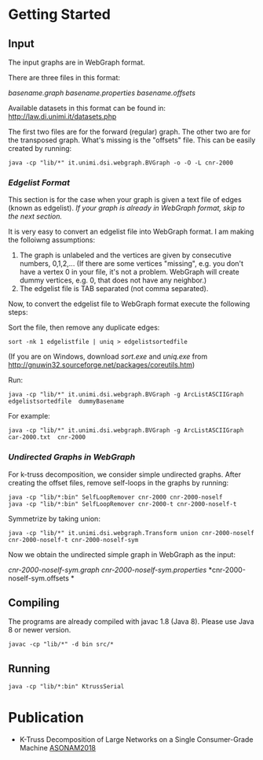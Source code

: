 
# Getting Started

## Input

The input graphs are in WebGraph format.

There are three files in this format:

*basename.graph* 
*basename.properties* 
*basename.offsets*

Available datasets in this format can be found in: <http://law.di.unimi.it/datasets.php>

The first two files are for the forward (regular) graph. The other two are for the transposed graph. What's missing is the "offsets" file. This can be easily created by running: 
```
java -cp "lib/*" it.unimi.dsi.webgraph.BVGraph -o -O -L cnr-2000
```

### *Edgelist Format*

This section is for the case when your graph is given a text file of edges (known as edgelist). *If your graph is already in WebGraph format, skip to the next section.*

It is very easy to convert an edgelist file into WebGraph format. I am making the folloiwng assumptions:

1. The graph is unlabeled and the vertices are given by consecutive numbers, 0,1,2,... 
   (If there are some vertices "missing", e.g. you don't have a vertex 0 in your file, it's not a problem. WebGraph will create dummy vertices, e.g. 0, that does not have any neighbor.)
2. The edgelist file is TAB separated (not comma separated).

Now, to convert the edgelist file to WebGraph format execute the following steps:

Sort the file, then remove any duplicate edges:

```
sort -nk 1 edgelistfile | uniq > edgelistsortedfile
```

(If you are on Windows, download *sort.exe* and *uniq.exe* from <http://gnuwin32.sourceforge.net/packages/coreutils.htm>)

Run:

```
java -cp "lib/*" it.unimi.dsi.webgraph.BVGraph -g ArcListASCIIGraph edgelistsortedfile  dummyBasename
```

For example:

```
java -cp "lib/*" it.unimi.dsi.webgraph.BVGraph -g ArcListASCIIGraph car-2000.txt  cnr-2000
```

### *Undirected Graphs in WebGraph*

For k-truss decomposition, we consider simple undirected graphs. After creating the offset files, remove self-loops in the graphs by running:

```
java -cp "lib/*:bin" SelfLoopRemover cnr-2000 cnr-2000-noself
java -cp "lib/*:bin" SelfLoopRemover cnr-2000-t cnr-2000-noself-t
```

Symmetrize by taking union:

```
java -cp "lib/*" it.unimi.dsi.webgraph.Transform union cnr-2000-noself cnr-2000-noself-t cnr-2000-noself-sym
```

Now we obtain the undirected simple graph in WebGraph as the input:

*cnr-2000-noself-sym.graph* 
*cnr-2000-noself-sym.properties*
*cnr-2000-noself-sym.offsets *

## Compiling

The programs are already compiled with javac 1.8 (Java 8). Please use Java 8 or newer version.

```
javac -cp "lib/*" -d bin src/*
```

## Running

```
java -cp "lib/*:bin" KtrussSerial
```



# Publication
* K-Truss Decomposition of Large Networks on a Single Consumer-Grade Machine
[ASONAM2018](https://github.com/netlytics/netlytics.github.io/blob/master/_media/ktruss.pdf)


